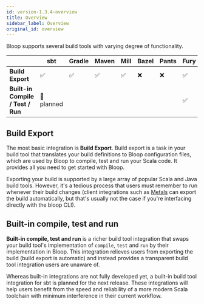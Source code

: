 ```yaml
---
id: version-1.3.4-overview
title: Overview
sidebar_label: Overview
original_id: overview
---
```


Bloop supports several build tools with varying degree of functionality.

|                          | sbt        | Gradle   | Maven    | Mill       | Bazel | Pants | Fury |
| ------------------------ | ---------- | -------- | -------- | ---------- | ----- | ----- | ---- |
| **Build Export**         | ✅         | ✅        | ✅       | ✅         |  ❌    |   ❌  |    ✅   |
| **Built-in Compile / Test / Run** | 📅 planned  |          |          |            |       |       | ✅   |

## Build Export

The most basic integration is **Build Export**. Build export is a task in your build tool that
translates your build definitions to Bloop configuration files, which are used by Bloop to compile,
test and run your Scala code. It provides all you need to get started with Bloop.

Exporting your build is supported by a large array of popular Scala and Java build tools. However,
it's a tedious process that users must remember to run whenever their build changes (client
integrations such as [Metals](https://metals.rocks) can export the build automatically, but that's
usually not the case if you're interfacing directly with the bloop CLI).

## Built-in compile, test and run

**Built-in compile, test and run** is a richer build tool integration that swaps your build tool's
implementation of `compile`, `test` and `run` by their implementation in Bloop. This integration
relieves users from exporting the build (build export is automatic) and instead provides a
transparent build tool integration users are unaware of.

Whereas built-in integrations are not fully developed yet, a built-in build tool integration for sbt
is planned for the next release. These integrations will help users benefit from the speed and
reliability of a more modern Scala toolchain with minimum interference in their current workflow.
